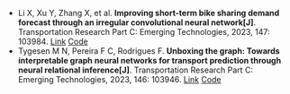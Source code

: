 * Li X, Xu Y, Zhang X, et al. <b>Improving short-term bike sharing demand forecast through an irregular convolutional neural network[J]</b>. Transportation Research Part C: Emerging Technologies, 2023, 147: 103984. [Link](https://www.sciencedirect.com/science/article/pii/S0968090X22003977) [Code](https://github.com/joeyleehk/IrConv-LSTM)
* Tygesen M N, Pereira F C, Rodrigues F. <b>Unboxing the graph: Towards interpretable graph neural networks for transport prediction through neural relational inference[J]</b>. Transportation Research Part C: Emerging Technologies, 2023, 146: 103946. [Link](https://www.sciencedirect.com/science/article/pii/S0968090X2200359X) [Code](https://github.com/MathiasNT/NRI_for_Transport)
